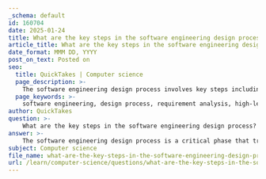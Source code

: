 ```yaml
---
_schema: default
id: 160704
date: 2025-01-24
title: What are the key steps in the software engineering design process?
article_title: What are the key steps in the software engineering design process?
date_format: MMM DD, YYYY
post_on_text: Posted on
seo:
  title: QuickTakes | Computer science
  page_description: >-
    The software engineering design process involves key steps including requirement analysis, high-level and detailed design, user interface design, prototyping, review and validation, documentation, and iterative refinement to create a structured blueprint for software development.
  page_keywords: >-
    software engineering, design process, requirement analysis, high-level design, detailed design, user interface design, prototyping, design review, documentation, iterative refinement
author: QuickTakes
question: >-
    What are the key steps in the software engineering design process?
answer: >-
    The software engineering design process is a critical phase that transforms requirements into a structured blueprint for software development. Here are the key steps involved in this process:\n\n1. **Requirement Analysis**: This initial step involves gathering and analyzing the requirements from stakeholders. It is essential to understand what the users need and what the software must accomplish.\n\n2. **High-Level Design (Architectural Design)**: In this phase, the overall architecture of the software is defined. This includes identifying the main components, their interactions, and the technologies to be used. The goal is to create a conceptual model that outlines how the system will function.\n\n3. **Detailed Design**: This step involves specifying the internal workings of each component identified in the high-level design. It includes defining data structures, algorithms, interfaces, and the interactions between modules. This phase ensures that each part of the software is well-defined and can be implemented effectively.\n\n4. **User Interface Design**: This focuses on creating the visual and interactive elements of the software. The design should prioritize user experience, ensuring that the interface is intuitive and meets user needs.\n\n5. **Prototyping**: Developing a working model of the software allows for early testing and feedback. Prototyping helps in validating design choices and making necessary adjustments based on user interactions and feedback.\n\n6. **Design Review and Validation**: This step involves reviewing the design with stakeholders to ensure it meets the requirements and expectations. It may include formal reviews, walkthroughs, and validation against the initial requirements.\n\n7. **Documentation**: Throughout the design process, it is crucial to document decisions, designs, and specifications. This documentation serves as a reference for developers and helps maintain clarity throughout the development lifecycle.\n\n8. **Iterative Refinement**: The design process is often iterative, meaning that feedback from testing and reviews can lead to refinements and adjustments in the design. This ensures that the final product aligns closely with user needs and technical requirements.\n\nBy following these steps, software engineers can create a robust design that serves as a solid foundation for the subsequent development phases, ultimately leading to a successful software product.
subject: Computer science
file_name: what-are-the-key-steps-in-the-software-engineering-design-process.md
url: /learn/computer-science/questions/what-are-the-key-steps-in-the-software-engineering-design-process
---
```


&nbsp;